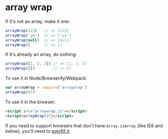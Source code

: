 array wrap
==========

If it's not an array, make it one:

```js
arrayWrap(123)   // => [123]
arrayWrap('yo')  // => ['yo']
arrayWrap(null)  // => [null]
arrayWrap()      // => []
```

If it's already an array, do nothing:

```js
arrayWrap([1, 2, 3]) // => [1, 2, 3]
arrayWrap([])        // => []
```

To use it in Node/Browserify/Webpack:

```js
var arrayWrap = require('arraywrap')
arrayWrap(47)
```

To use it in the browser:

```html
<script src="arraywrap.js"></script>
<script>arrayWrap(47)</script>
```

If you need to support browsers that don't have `Array.isArray` (like IE8 and below), you'll need to [polyfill it](https://developer.mozilla.org/en-US/docs/Web/JavaScript/Reference/Global_Objects/Array/isArray#Polyfill).
